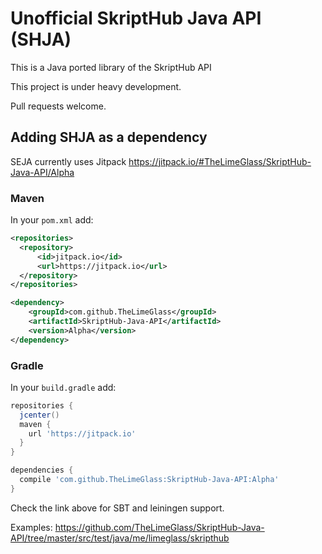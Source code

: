 # Unofficial SkriptHub Java API (SHJA)
This is a Java ported library of the SkriptHub API

This project is under heavy development.

Pull requests welcome.

## Adding SHJA as a dependency
SEJA currently uses Jitpack https://jitpack.io/#TheLimeGlass/SkriptHub-Java-API/Alpha
### Maven
In your `pom.xml` add:
```xml
<repositories>
  <repository>
      <id>jitpack.io</id>
      <url>https://jitpack.io</url>
  </repository>
</repositories>

<dependency>
    <groupId>com.github.TheLimeGlass</groupId>
    <artifactId>SkriptHub-Java-API</artifactId>
    <version>Alpha</version>
</dependency>

```
### Gradle
In your `build.gradle` add: 
```groovy
repositories {
  jcenter()
  maven {
    url 'https://jitpack.io'
  }
}

dependencies {
  compile 'com.github.TheLimeGlass:SkriptHub-Java-API:Alpha'
}
```
Check the link above for SBT and leiningen support.

Examples: https://github.com/TheLimeGlass/SkriptHub-Java-API/tree/master/src/test/java/me/limeglass/skripthub
